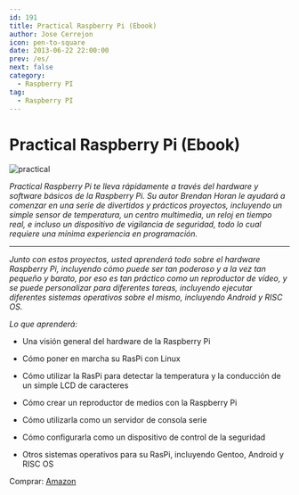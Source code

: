 ```yaml
---
id: 191
title: Practical Raspberry Pi (Ebook)
author: Jose Cerrejon
icon: pen-to-square
date: 2013-06-22 22:00:00
prev: /es/
next: false
category:
  - Raspberry PI
tag:
  - Raspberry PI
---
```


# Practical Raspberry Pi (Ebook)

![practical](http://www.misapuntesde.com/images/practicalRpi.jpeg)

*Practical Raspberry Pi te lleva rápidamente a través del hardware y software básicos de la Raspberry Pi. Su autor Brendan Horan le ayudará a comenzar en una serie de divertidos y prácticos proyectos, incluyendo un simple sensor de temperatura, un centro multimedia, un reloj en tiempo real, e incluso un dispositivo de vigilancia de seguridad, todo lo cual requiere una mínima experiencia en programación.*

- - -
*Junto con estos proyectos, usted aprenderá todo sobre el hardware Raspberry Pi, incluyendo cómo puede ser tan poderoso y a la vez tan pequeño y barato, por eso es tan práctico como un reproductor de vídeo, y se puede personalizar para diferentes tareas, incluyendo ejecutar diferentes sistemas operativos sobre el mismo, incluyendo Android y RISC OS.*

*Lo que aprenderá:*

* Una visión general del hardware de la Raspberry Pi

* Cómo poner en marcha su RasPi con Linux

* Cómo utilizar la RasPi para detectar la temperatura y la conducción de un simple LCD de caracteres

* Cómo crear un reproductor de medios con la Raspberry Pi

* Cómo utilizarla como un servidor de consola serie

* Cómo configurarla como un dispositivo de control de la seguridad

* Otros sistemas operativos para su RasPi, incluyendo Gentoo, Android y RISC OS

Comprar: [Amazon](http://www.amazon.es/dp/1430249714)
